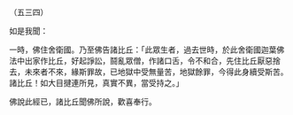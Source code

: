 （五三四）

如是我聞：

一時，佛住舍衛國。乃至佛告諸比丘：「此眾生者，過去世時，於此舍衛國迦葉佛法中出家作比丘，好起諍訟，鬪亂眾僧，作諸口舌，令不和合，先住比丘厭惡捨去，未來者不來，緣斯罪故，已地獄中受無量苦，地獄餘罪，今得此身續受斯苦。諸比丘！如大目揵連所見，真實不異，當受持之。」

佛說此經已，諸比丘聞佛所說，歡喜奉行。




